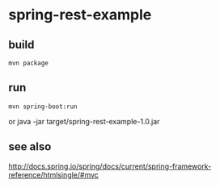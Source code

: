 spring-rest-example
===================

## build
	mvn package

## run
	mvn spring-boot:run
or
	java -jar target/spring-rest-example-1.0.jar

## see also
http://docs.spring.io/spring/docs/current/spring-framework-reference/htmlsingle/#mvc